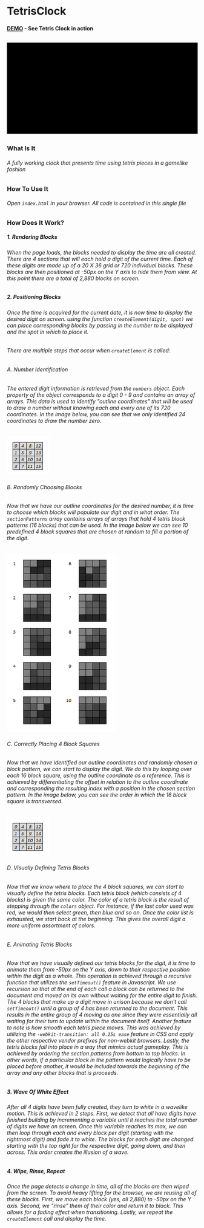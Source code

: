 # TetrisClock
#### [DEMO](https://m-butler.github.io/TetrisClock/) - See Tetris Clock in action
![Demo Gif](https://github.com/m-butler/TetrisClock/blob/master/images/tetris.gif "Demo Gif")
---
### What Is It
###### A fully working clock that presents time using tetris pieces in a gamelike fashion

### How To Use It
###### Open `index.html` in your browser. All code is contained in this single file

### How Does It Work?
##### 1. Rendering Blocks
###### When the page loads, the blocks needed to display the time are all created. There are 4 sections that will each hold a digit of the current time. Each of these digits are made up of a 20 X 36 grid or 720 individual blocks. These blocks are then positioned at -50px on the Y axis to hide them from view. At this point there are a total of 2,880 blocks on screen.
##### 2. Positioning Blocks
###### Once the time is acquired for the current date, it is now time to display the desired digit on screen. using the function `createElement(digit, spot)` we can place corresponding blocks by passing in the number to be displayed and the spot in which to place it.
###### There are multiple steps that occur when `createElement` is called:
###### A. Number Identification
###### The entered digit information is retrieved from the `numbers` object. Each property of the object corresponds to a digit 0 - 9 and contains an array of arrays. This data is used to identify "outline coordinates" that will be used to draw a number without knowing each and every one of its 720 coordinates. In the image below, you can see that we only identified 24 coordinates to draw the number zero.
![Number Outline Coordinates Image](https://github.com/m-butler/TetrisClock/blob/master/images/grid.PNG "Number Outline Coordinates")
###### B. Randomly Choosing Blocks
###### Now that we have our outline coordinates for the desired number, it is time to choose which blocks will populate our digit and in what order. The `sectionPatterns` array contains arrays of arrays that hold 4 tetris block patterns (16 blocks) that can be used. In the image below we can see 10 predefined 4 block squares that are chosen at random to fill a portion of the digit.
![Block Patterns Image](https://github.com/m-butler/TetrisClock/blob/master/images/patterns.PNG "Block Patterns")
###### C. Correctly Placing 4 Block Squares
###### Now that we have identified our outline coordinates and randomly chosen a block pattern, we can start to display the digit. We do this by looping over each 16 block square, using the outline coordinate as a reference. This is achieved by differentiating the offset in relation to the outline coordinate and corresponding the resulting index with a position in the chosen section pattern. In the image below, you can see the order in which the 16 block square is transversed.
![Square Grid Image](https://github.com/m-butler/TetrisClock/blob/master/images/grid.PNG "Square Grid")
###### D. Visually Defining Tetris Blocks
###### Now that we know where to place the 4 block squares, we can start to visually define the tetris blocks. Each tetris block (which consists of 4 blocks) is given the same color. The color of a tetris block is the result of stepping through the `colors` object. For instance, if the last color used was red, we would then select green, then blue and so on. Once the color list is exhausted, we start back at the beginning. This gives the overall digit a more uniform assortment of colors.
###### E. Animating Tetris Blocks
###### Now that we have visually defined our tetris blocks for the digit, it is time to animate them from -50px on the Y axis, down to their respective position within the digit as a whole. This operation is achieved through a recursive function that utilizes the `setTimeout()` feature in Javascript. We use recursion so that at the end of each call a block can be returned to the document and moved on its own without waiting for the entire digit to finish. The 4 blocks that make up a digit move in unison because we don't call `setTimeout()` until a group of 4 has been returned to the document. This results in the entire group of 4 moving as one since they were essentially all waiting for their turn to update within the document itself. Another feature to note is how smooth each tetris piece moves. This was achieved by utilizing the `-webkit-transition: all 0.25s ease` feature in CSS and apply the other respective vendor prefixes for non-webkit browsers. Lastly, the tetris blocks fall into place in a way that mimics actual gameplay. This is achieved by ordering the section patterns from bottom to top blocks. In other words, if a particular block in the pattern would logically have to be placed before another, it would be included towards the beginning of the array and any other blocks that is proceeds.
##### 3. Wave Of White Effect
###### After all 4 digits have been fully created, they turn to white in a wavelike motion. This is achieved in 2 steps. First, we detect that all have digits have finished building by incrementing a variable until it reaches the total number of digits we have on screen. Once this variable reaches its max, we can then loop through each and every block per digit (starting with the rightmost digit) and fade it to white. The blocks for each digit are changed starting with the top right for the respective digit, going down, and then across. This order creates the illusion of a wave.
##### 4. Wipe, Rinse, Repeat
###### Once the page detects a change in time, all of the blocks are then wiped from the screen. To avoid heavy lifting for the browser, we are reusing all of these blocks. First, we move each block (yes, all 2,880) to -50px on the Y axis. Second, we "rinse" them of their color and return it to black. This allows for a fading effect when transitioning. Lastly, we repeat the `createElement` call and display the time. 

